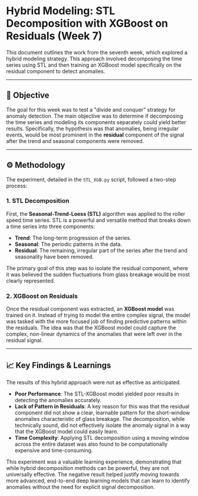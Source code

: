 # Hybrid Modeling: STL Decomposition with XGBoost on Residuals (Week 7)

This document outlines the work from the seventh week, which explored a hybrid modeling strategy. This approach involved decomposing the time series using STL and then training an XGBoost model specifically on the residual component to detect anomalies.

---

## 🎯 Objective

The goal for this week was to test a "divide and conquer" strategy for anomaly detection. The main objective was to determine if decomposing the time series and modeling its components separately could yield better results. Specifically, the hypothesis was that anomalies, being irregular events, would be most prominent in the **residual** component of the signal after the trend and seasonal components were removed.

---

## ⚙️ Methodology

The experiment, detailed in the `STL_XGB.py` script, followed a two-step process:

### **1. STL Decomposition**
First, the **Seasonal-Trend-Loess (STL)** algorithm was applied to the roller speed time series. STL is a powerful and versatile method that breaks down a time series into three components:
* **Trend**: The long-term progression of the series.
* **Seasonal**: The periodic patterns in the data.
* **Residual**: The remaining, irregular part of the series after the trend and seasonality have been removed.

The primary goal of this step was to isolate the residual component, where it was believed the sudden fluctuations from glass breakage would be most clearly represented.

### **2. XGBoost on Residuals**
Once the residual component was extracted, an **XGBoost model** was trained on it. Instead of trying to model the entire complex signal, the model was tasked with the more focused job of finding predictive patterns within the residuals. The idea was that the XGBoost model could capture the complex, non-linear dynamics of the anomalies that were left over in the residual signal.

---

## 📈 Key Findings & Learnings

The results of this hybrid approach were not as effective as anticipated.

* **Poor Performance**: The STL-XGBoost model yielded poor results in detecting the anomalies accurately.
* **Lack of Pattern in Residuals**: A key reason for this was that the residual component did not show a clear, learnable pattern for the short-window anomalies characteristic of glass breakage. The decomposition, while technically sound, did not effectively isolate the anomaly signal in a way that the XGBoost model could easily learn.
* **Time Complexity**: Applying STL decomposition using a moving window across the entire dataset was also found to be computationally expensive and time-consuming.

This experiment was a valuable learning experience, demonstrating that while hybrid decomposition methods can be powerful, they are not universally effective. The negative result helped justify moving towards more advanced, end-to-end deep learning models that can learn to identify anomalies without the need for explicit signal decomposition.
